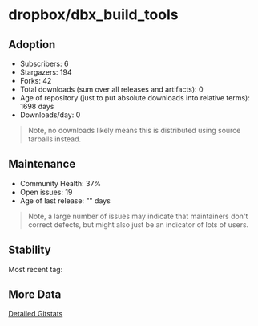 # dropbox/dbx_build_tools

## Adoption

- Subscribers: 6
- Stargazers: 194
- Forks: 42
- Total downloads (sum over all releases and artifacts): 0
- Age of repository (just to put absolute downloads into relative terms): 1698 days
- Downloads/day: 0

> Note, no downloads likely means this is distributed using source tarballs instead.

## Maintenance

- Community Health: 37%
- Open issues: 19
- Age of last release: "<No Releases>" days

> Note, a large number of issues may indicate that maintainers don't correct defects, but might also
> just be an indicator of lots of users.

## Stability

Most recent tag: 

## More Data

[Detailed Gitstats](/bazel-catalog/gitstats/dropbox/dbx_build_tools)


